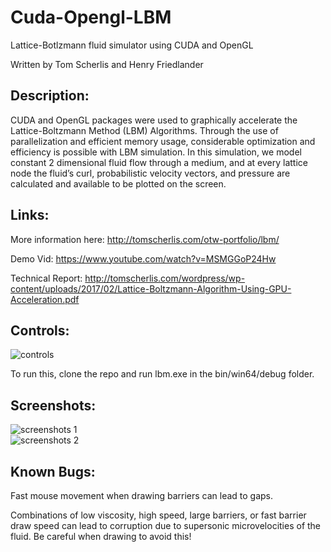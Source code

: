 # Cuda-Opengl-LBM
Lattice-Botlzmann fluid simulator using CUDA and OpenGL

Written by Tom Scherlis and Henry Friedlander

## Description:
CUDA and OpenGL packages were used to graphically accelerate the Lattice-Boltzmann Method
(LBM) Algorithms. Through the use of parallelization and efficient memory usage, considerable
optimization and efficiency is possible with LBM simulation. In this simulation, we model constant
2 dimensional fluid flow through a medium, and at every lattice node the fluid’s curl, probabilistic
velocity vectors, and pressure are calculated and available to be plotted on the screen.

## Links:
More information here:
http://tomscherlis.com/otw-portfolio/lbm/

Demo Vid:
https://www.youtube.com/watch?v=MSMGGoP24Hw

Technical Report:
http://tomscherlis.com/wordpress/wp-content/uploads/2017/02/Lattice-Boltzmann-Algorithm-Using-GPU-Acceleration.pdf

## Controls:
![controls](http://i.imgur.com/623OvSZ.png)

To run this, clone the repo and run lbm.exe in the bin/win64/debug folder.

## Screenshots:
![screenshots 1](http://i.imgur.com/n6UrF8J.png)  
![screenshots 2](http://i.imgur.com/Ew07zWf.png)

## Known Bugs:
Fast mouse movement when drawing barriers can lead to gaps.

Combinations of low viscosity, high speed, large barriers, or fast barrier draw speed can lead to corruption due to supersonic microvelocities of the fluid. Be careful when drawing to avoid this!
